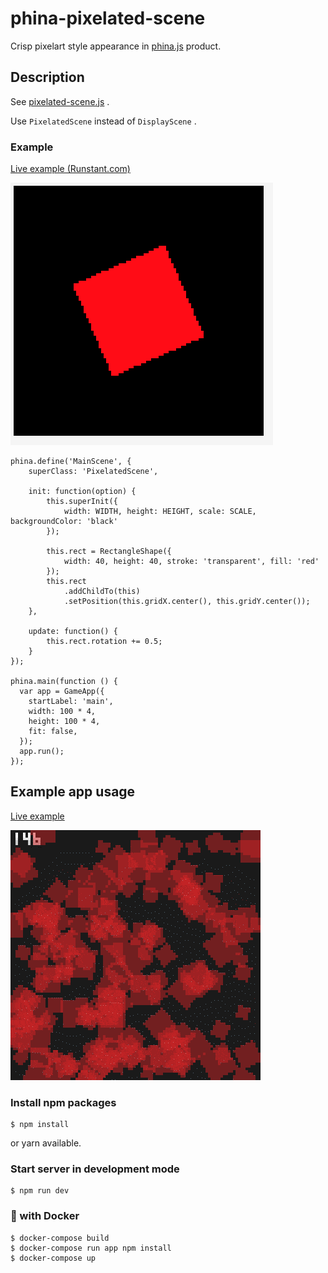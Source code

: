 # phina-pixelated-scene

Crisp pixelart style appearance in [phina.js](https://github.com/phinajs/phina.js) product.

## Description

See [pixelated-scene.js](https://raw.githubusercontent.com/voidproc/phina-pixelated-scene/rdm/readme/pixelated-scene.js) .

Use `PixelatedScene` instead of `DisplayScene` .

### Example

[Live example (Runstant.com)](http://runstant.com/voidproc/projects/ad6d270d)

![example](https://raw.githubusercontent.com/voidproc/phina-pixelated-scene/rdm/readme/example.gif)

```
phina.define('MainScene', {
    superClass: 'PixelatedScene',

    init: function(option) {
        this.superInit({
            width: WIDTH, height: HEIGHT, scale: SCALE, backgroundColor: 'black'
        });

        this.rect = RectangleShape({
            width: 40, height: 40, stroke: 'transparent', fill: 'red'
        });
        this.rect
            .addChildTo(this)
            .setPosition(this.gridX.center(), this.gridY.center());
    },

    update: function() {
        this.rect.rotation += 0.5;
    }
});

phina.main(function () {
  var app = GameApp({
    startLabel: 'main',
    width: 100 * 4,
    height: 100 * 4,
    fit: false,
  });
  app.run();
});
```

## Example app usage

[Live example](https://voidproc.com/phina-pixelated-scene-example/)

![example2](https://raw.githubusercontent.com/voidproc/phina-pixelated-scene/rdm/readme/example2.gif)


### Install npm packages

```
$ npm install
```

or yarn available.

### Start server in development mode

```
$ npm run dev
```

### 🐳 with Docker

```
$ docker-compose build
$ docker-compose run app npm install
$ docker-compose up
```
